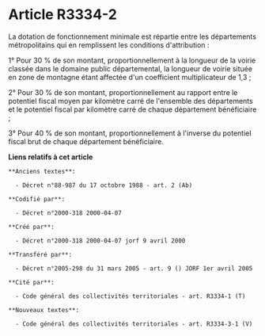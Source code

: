 # Article R3334-2

La dotation de fonctionnement minimale est répartie entre les départements métropolitains qui en remplissent les conditions
d'attribution :

1° Pour 30 % de son montant, proportionnellement à la longueur de la voirie classée dans le domaine public départemental, la
longueur de voirie située en zone de montagne étant affectée d'un coefficient multiplicateur de 1,3 ;

2° Pour 30 % de son montant, proportionnellement au rapport entre le potentiel fiscal moyen par kilomètre carré de l'ensemble
des départements et le potentiel fiscal par kilomètre carré de chaque département bénéficiaire ;

3° Pour 40 % de son montant, proportionnellement à l'inverse du potentiel fiscal brut de chaque département bénéficiaire.

**Liens relatifs à cet article**

	**Anciens textes**:

	  - Décret n°88-987 du 17 octobre 1988 - art. 2 (Ab)

	**Codifié par**:

	  - Décret n°2000-318 2000-04-07

	**Créé par**:

	  - Décret n°2000-318 2000-04-07 jorf 9 avril 2000

	**Transféré par**:

	  - Décret n°2005-298 du 31 mars 2005 - art. 9 () JORF 1er avril 2005

	**Cité par**:

	  - Code général des collectivités territoriales - art. R3334-1 (T)

	**Nouveaux textes**:

	  - Code général des collectivités territoriales - art. R3334-3-1 (V)
